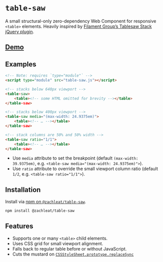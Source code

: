 # `table-saw`

A small structural-only zero-dependency Web Component for responsive `<table>` elements. Heavily inspired by [Filament Group’s Tablesaw Stack jQuery plugin](https://github.com/filamentgroup/tablesaw).

## [Demo](https://zachleat.github.io/table-saw/demo.html)

## Examples

```html
<!-- Note: requires `type="module"` -->
<script type="module" src="table-saw.js"></script>

<!-- stacks below 640px viewport -->
<table-saw>
	<table><!-- some HTML omitted for brevity --></table>
</table-saw>

<!-- stacks below 400px viewport -->
<table-saw media="(max-width: 24.9375em)">
	<table><!-- … --></table>
</table-saw>

<!-- stack columns are 50% and 50% width -->
<table-saw ratio="1/1">
	<table><!-- … --></table>
</table-saw>
```

* Use `media` attribute to set the breakpoint (default `(max-width: 39.9375em)`, e.g. `<table-saw media="(max-width: 24.9375em)">`).
* Use `ratio` attribute to override the small viewport column ratio (default `1/2`, e.g. `<table-saw ratio="1/1">`).

## Installation

Install via [npm on `@zachleat/table-saw`](https://www.npmjs.com/package/@zachleat/table-saw).

```sh
npm install @zachleat/table-saw
```

## Features

* Supports one or many `<table>` child elements.
* Uses CSS grid for small viewport alignment.
* Falls back to regular table before or without JavaScript.
* Cuts the mustard on [`CSSStyleSheet.prototype.replaceSync`](https://caniuse.com/mdn-api_cssstylesheet_replacesync)